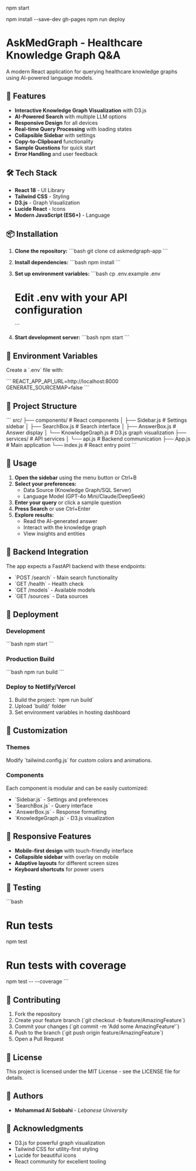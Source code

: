 
npm start

npm install --save-dev gh-pages
npm run deploy



# AskMedGraph - Healthcare Knowledge Graph Q&A

A modern React application for querying healthcare knowledge graphs using AI-powered language models.

## 🚀 Features

- **Interactive Knowledge Graph Visualization** with D3.js
- **AI-Powered Search** with multiple LLM options
- **Responsive Design** for all devices
- **Real-time Query Processing** with loading states
- **Collapsible Sidebar** with settings
- **Copy-to-Clipboard** functionality
- **Sample Questions** for quick start
- **Error Handling** and user feedback

## 🛠️ Tech Stack

- **React 18** - UI Library
- **Tailwind CSS** - Styling
- **D3.js** - Graph Visualization
- **Lucide React** - Icons
- **Modern JavaScript (ES6+)** - Language

## 📦 Installation

1. **Clone the repository:**
   \`\`\`bash
   git clone <your-repo-url>
   cd askmedgraph-app
   \`\`\`

2. **Install dependencies:**
   \`\`\`bash
   npm install
   \`\`\`

3. **Set up environment variables:**
   \`\`\`bash
   cp .env.example .env
   # Edit .env with your API configuration
   \`\`\`

4. **Start development server:**
   \`\`\`bash
   npm start
   \`\`\`

## 🔧 Environment Variables

Create a \`.env\` file with:

\`\`\`
REACT_APP_API_URL=http://localhost:8000
GENERATE_SOURCEMAP=false
\`\`\`

## 📁 Project Structure

\`\`\`
src/
├── components/           # React components
│   ├── Sidebar.js       # Settings sidebar
│   ├── SearchBox.js     # Search interface
│   ├── AnswerBox.js     # Answer display
│   └── KnowledgeGraph.js # D3.js graph visualization
├── services/            # API services
│   └── api.js          # Backend communication
├── App.js              # Main application
└── index.js            # React entry point
\`\`\`

## 🎯 Usage

1. **Open the sidebar** using the menu button or Ctrl+B
2. **Select your preferences:**
   - Data Source (Knowledge Graph/SQL Server)
   - Language Model (GPT-4o Mini/Claude/DeepSeek)
3. **Enter your query** or click a sample question
4. **Press Search** or use Ctrl+Enter
5. **Explore results:**
   - Read the AI-generated answer
   - Interact with the knowledge graph
   - View insights and entities

## 🔌 Backend Integration

The app expects a FastAPI backend with these endpoints:

- \`POST /search\` - Main search functionality
- \`GET /health\` - Health check
- \`GET /models\` - Available models
- \`GET /sources\` - Data sources

## 🚀 Deployment

### Development
\`\`\`bash
npm start
\`\`\`

### Production Build
\`\`\`bash
npm run build
\`\`\`

### Deploy to Netlify/Vercel
1. Build the project: \`npm run build\`
2. Upload \`build/\` folder
3. Set environment variables in hosting dashboard

## 🎨 Customization

### Themes
Modify \`tailwind.config.js\` for custom colors and animations.

### Components
Each component is modular and can be easily customized:
- \`Sidebar.js\` - Settings and preferences
- \`SearchBox.js\` - Query interface
- \`AnswerBox.js\` - Response formatting
- \`KnowledgeGraph.js\` - D3.js visualization

## 📱 Responsive Features

- **Mobile-first design** with touch-friendly interface
- **Collapsible sidebar** with overlay on mobile
- **Adaptive layouts** for different screen sizes
- **Keyboard shortcuts** for power users

## 🧪 Testing

\`\`\`bash
# Run tests
npm test

# Run tests with coverage
npm test -- --coverage
\`\`\`

## 🤝 Contributing

1. Fork the repository
2. Create your feature branch (\`git checkout -b feature/AmazingFeature\`)
3. Commit your changes (\`git commit -m 'Add some AmazingFeature'\`)
4. Push to the branch (\`git push origin feature/AmazingFeature\`)
5. Open a Pull Request

## 📄 License

This project is licensed under the MIT License - see the LICENSE file for details.

## 👥 Authors

- **Mohammad Al Sobbahi** - *Lebanese University*

## 🙏 Acknowledgments

- D3.js for powerful graph visualization
- Tailwind CSS for utility-first styling
- Lucide for beautiful icons
- React community for excellent tooling